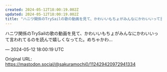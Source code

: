 ```yaml
---
created: 2024-05-12T18:00:19.002Z
updated: 2024-05-12T18:00:19.002Z
title: "ハニワ関係のTrySailの歌の動画を見て、かわいいもちょがみんなにかわいいって言われてるのを読んで嬉しくなってた。めちゃかわ…[...]"
---
```


<p>ハニワ関係のTrySailの歌の動画を見て、かわいいもちょがみんなにかわいいって言われてるのを読んで嬉しくなってた。めちゃかわ…</p>

&mdash; 2024-05-12 18:00:19 UTC

Original URL: https://mastodon.social/@sakuramochi0/112429420972941334
